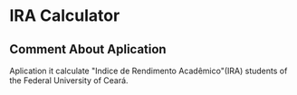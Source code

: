 # IRA Calculator
Comment About Aplication 
-------------------------------
Aplication it calculate "Indice de Rendimento Acadêmico"(IRA) students of the Federal University of Ceará.
